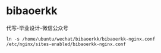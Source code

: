 # bibaoerkk
代写-毕业设计-微信公众号

```
ln -s /home/ubuntu/wechat/bibaoerkk/bibaoerkk-nginx.conf /etc/nginx/sites-enabled/bibaoerkk-nginx.conf
```
